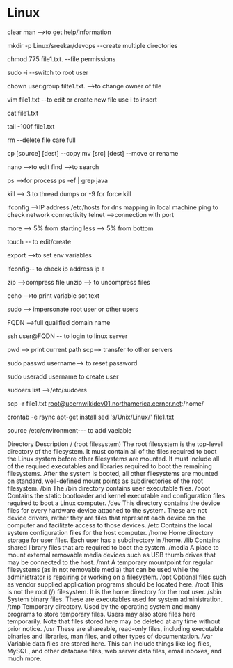 # Linux

clear man -->to get help/information

mkdir -p Linux/sreekar/devops --create multiple directories

chmod 775 file1.txt. --file permissions

sudo -i --switch to root user

chown user:group filte1.txt. -->to change owner of file

vim file1.txt --to edit or create new file use i to insert

cat file1.txt

tail -100f file1.txt

rm --delete file care full

cp [source] [dest] --copy mv [src] [dest] --move or rename

nano -->to edit find -->to search

ps -->for process ps -ef | grep java

kill --> 3 to thread dumps or -9 for force kill

ifconfig -->IP address /etc/hosts for dns mapping in local machine ping to check network connectivity telnet -->connection with port

more --> 5% from starting less --> 5% from bottom

touch -- to edit/create

export -->to set env variables

ifconfig-- to check ip address ip a

zip -->compress file unzip --> to uncompress files

echo -->to print variable sot text

sudo --> impersonate root user or other users

FQDN -->full qualified domain name

ssh user@FQDN -- to login to linux server

pwd --> print current path scp--> transfer to other servers

sudo passwd username--> to reset password

sudo useradd username to create user

sudoers list -->/etc/sudoers


scp -r file1.txt root@ucernwikidev01.northamerica.cerner.net:/home/


crontab -e
rsync
apt-get install
sed 's/Unix/Linux/' file1.txt

source
/etc/environment--- to add vaeiable

Directory	Description
/ (root filesystem)	The root filesystem is the top-level directory of the filesystem. It must contain all of the files required to boot the Linux system before other filesystems are mounted. It must include all of the required executables and libraries required to boot the remaining filesystems. After the system is booted, all other filesystems are mounted on standard, well-defined mount points as subdirectories of the root filesystem.
/bin	The /bin directory contains user executable files.
/boot	Contains the static bootloader and kernel executable and configuration files required to boot a Linux computer.
/dev	This directory contains the device files for every hardware device attached to the system. These are not device drivers, rather they are files that represent each device on the computer and facilitate access to those devices.
/etc	Contains the local system configuration files for the host computer.
/home	Home directory storage for user files. Each user has a subdirectory in /home.
/lib	Contains shared library files that are required to boot the system.
/media	A place to mount external removable media devices such as USB thumb drives that may be connected to the host.
/mnt	A temporary mountpoint for regular filesystems (as in not removable media) that can be used while the administrator is repairing or working on a filesystem.
/opt	Optional files such as vendor supplied application programs should be located here.
/root	This is not the root (/) filesystem. It is the home directory for the root user.
/sbin	System binary files. These are executables used for system administration.
/tmp	Temporary directory. Used by the operating system and many programs to store temporary files. Users may also store files here temporarily. Note that files stored here may be deleted at any time without prior notice.
/usr	These are shareable, read-only files, including executable binaries and libraries, man files, and other types of documentation.
/var	Variable data files are stored here. This can include things like log files, MySQL, and other database files, web server data files, email inboxes, and much more.


